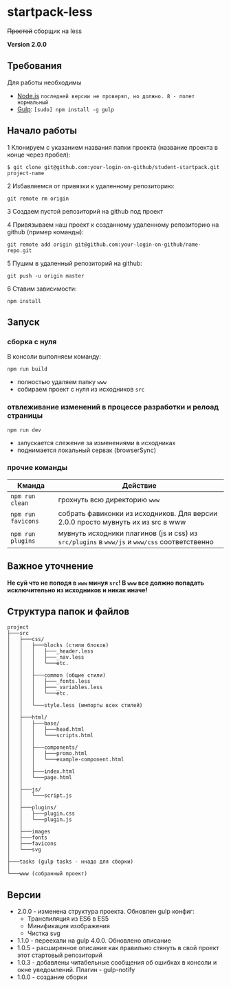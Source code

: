 # startpack-less
~~Простой~~ сборщик на less

**Version 2.0.0**

## Требования

Для работы необходимы

* [Node.js](http://nodejs.org) `последней версии не проверял, но должно. 8 - полет нормальный`
* [Gulp](http://gulpjs.com/): `[sudo] npm install -g gulp`

## Начало работы

1 Клонируем с указанием названия папки проекта (название проекта в конце через пробел):
```
$ git clone git@github.com:your-login-on-github/student-startpack.git project-name
```

2 Избавляемся от привязки к удаленному репозиторию:
```
git remote rm origin
```

3 Создаем пустой репозиторий на github под проект

4 Привязываем наш проект к созданному удаленному репозиторию на github (пример команды):
```
git remote add origin git@github.com:your-login-on-github/name-repo.git
```

5 Пушим в удаленный репозиторий на github:
```
git push -u origin master
```

6 Ставим зависимости:
```
npm install
```

## Запуск

### сборка с нуля
В консоли выполняем команду:
```
npm run build
```
* полностью удаляем папку `www`
* собираем проект с нуля из исходников `src`

### отвлеживание изменений в процессе разработки и релоад страницы
```
npm run dev
```
* запускается слежение за изменениями в исходниках
* поднимается локальный сервак (browserSync)

### прочие команды
Кманда | Действие
-------- | --------
`npm run clean`| грохнуть всю директорию `www`
`npm run favicons` | собрать фавиконки из исходников. Для версии 2.0.0 просто мувнуть их из src в www
`npm run plugins` | мувнуть исходники плагинов (js и css) из `src/plugins` в `www/js` и `www/css` соответственно

## Важное уточнение
**Не суй что не поподя в `www` минуя `src`! В `www` все должно попадать исключительно из исходников и никак иначе!**

## Структура папок и файлов
```
project
├───src
│   ├───css/
│   │   ├───blocks (стили блоков)
│   │   │   ├───_header.less
│   │   │   ├───_nav.less
│   │   │   └───etc.
│   │   │
│   │   ├───common (общие стили)
│   │   │   ├───_fonts.less
│   │   │   ├───_variables.less
│   │   │   └───etc.
│   │   │
│   │   └───style.less (импорты всех стилей)
│   │
│   ├───html/
│   │   ├───base/
│   │   │   ├───head.html
│   │   │   └───scripts.html
│   │   │
│   │   ├───components/
│   │   │   ├───promo.html
│   │   │   └───example-component.html
│   │   │
│   │   ├───index.html
│   │   └───page.html
│   │
│   ├───js/
│   │   └───script.js
│   │
│   ├───plugins/
│   │   ├───plugin.css
│   │   └───plugin.js
│   │
│   ├───images
│   ├───fonts
│   ├───favicons
│   └───svg
│
├───tasks (gulp tasks - ннадо для сборки)
│   
└───www (собранный проект)
```

## Версии
* 2.0.0 - изменена структура проекта. Обновлен gulp конфиг:
    * Транспиляция из ES6 в ES5
    * Минификация изображения
    * Чистка svg
* 1.1.0 - переехали на gulp 4.0.0. Обновлено описание
* 1.0.5 - расширенное описание как правильно стянуть в свой проект этот стартовый репозиторий
* 1.0.3 - добавлены читабельные сообщения об ошибках в консоли и окне уведомлений. Плагин - gulp-notify
* 1.0.0 - создание сборки
